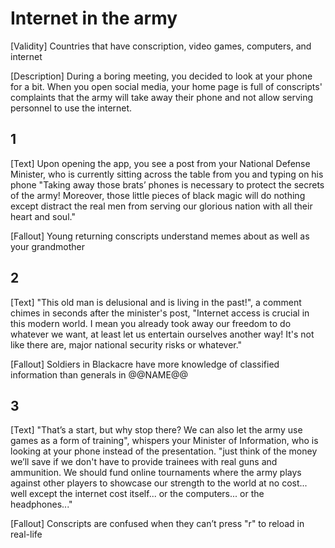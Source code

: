 # Internet in the army
[Validity] Countries that have conscription, video games, computers, and internet

[Description] During a boring meeting, you decided to look at your phone for a bit. When you open social media, your home page is full of conscripts' complaints that the army will take away their phone and not allow serving personnel to use the internet.

## 1
[Text] Upon opening the app, you see a post from your National Defense Minister, who is currently sitting across the table from you and typing on his phone "Taking away those brats’ phones is necessary to protect the secrets of the army! Moreover, those little pieces of black magic will do nothing except distract the real men from serving our glorious nation with all their heart and soul."

[Fallout] Young returning conscripts understand memes about as well as your grandmother

## 2
[Text] "This old man is delusional and is living in the past!", a comment chimes in seconds after the minister's post, "Internet access is crucial in this modern world. I mean you already took away our freedom to do whatever we want, at least let us entertain ourselves another way! It's not like there are, major national security risks or whatever."

[Fallout] Soldiers in Blackacre have more knowledge of classified information than generals in @@NAME@@

## 3
[Text] "That’s a start, but why stop there? We can also let the army use games as a form of training", whispers your Minister of Information, who is looking at your phone instead of the presentation. "just think of the money we’ll save if we don't have to provide trainees with real guns and ammunition. We should fund online tournaments where the army plays against other players to showcase our strength to the world at no cost... well except the internet cost itself... or the computers... or the headphones..."

[Fallout] Conscripts are confused when they can’t press "r" to reload in real-life